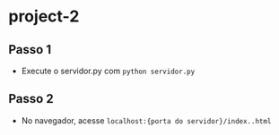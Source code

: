 # project-2

## Passo 1
 - Execute o servidor.py com ```python servidor.py``` 

## Passo 2
 - No navegador, acesse ```localhost:{porta do servidor}/index..html``` 
 
